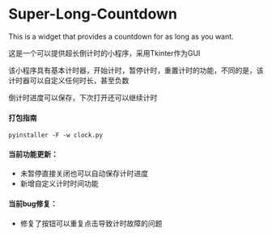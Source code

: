# Super-Long-Countdown
This is a widget that provides a countdown for as long as you want.

这是一个可以提供超长倒计时的小程序，采用Tkinter作为GUI

该小程序具有基本计时器，开始计时，暂停计时，重置计时的功能，不同的是，该计时器可以自定义任何时长，甚至负数

倒计时进度可以保存，下次打开还可以继续计时

#### 打包指南
```shell
pyinstaller -F -w clock.py
```

#### 当前功能更新：

- 未暂停直接关闭也可以自动保存计时进度
- 新增自定义计时时间功能

#### 当前bug修复：

- 修复了按钮可以重复点击导致计时故障的问题
